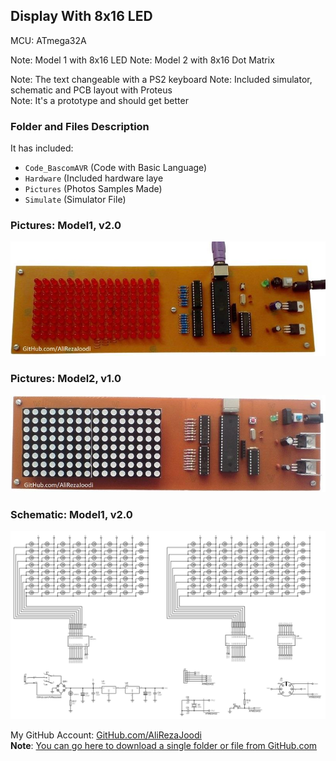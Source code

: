## Display With 8x16 LED

MCU:		ATmega32A  

Note: Model 1 with 8x16 LED
Note: Model 2 with 8x16 Dot Matrix

Note: The text changeable with a PS2 keyboard
Note: Included simulator, schematic and PCB layout with Proteus  
Note: It's a prototype and should get better 

### Folder and Files Description
It has included:
- `Code_BascomAVR` (Code with Basic Language)
- `Hardware` (Included hardware laye
- `Pictures` (Photos Samples Made)
- `Simulate` (Simulator File)

### Pictures: Model1, v2.0
![](Pictures/Model1_v2.0.jpg)

### Pictures: Model2, v1.0
![](Pictures/Model2_v1.0.jpg)

### Schematic: Model1, v2.0
![](Hardware/Model1_v2.0.png)

My GitHub Account: [GitHub.com/AliRezaJoodi](https://github.com/AliRezaJoodi)  
**Note**: [You can go here to download a single folder or file from GitHub.com](https://minhaskamal.github.io/DownGit/#/home)
